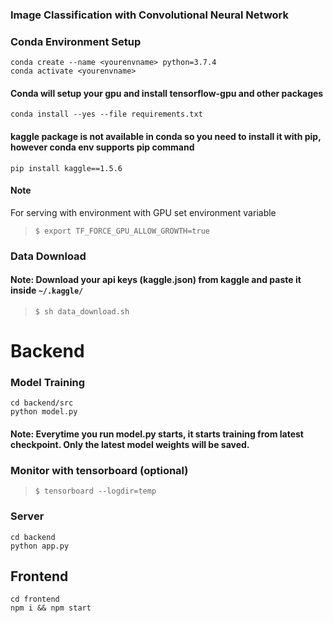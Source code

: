### Image Classification with Convolutional Neural Network

### Conda Environment Setup
`conda create --name <yourenvname> python=3.7.4` <br>
`conda activate <yourenvname>`

#### Conda will setup your gpu and install tensorflow-gpu and other packages
`conda install --yes --file requirements.txt`

#### kaggle package is not available in conda so you need to install it with pip, however conda env supports pip command
`pip install kaggle==1.5.6`

#### Note
For serving with environment with GPU set environment variable
> `$ export TF_FORCE_GPU_ALLOW_GROWTH=true`


### Data Download
#### Note: Download your api keys (kaggle.json) from kaggle and paste it inside `~/.kaggle/`
> `$ sh data_download.sh`


# Backend

### Model Training
`cd backend/src` <br>
`python model.py`
#### Note: Everytime you run model.py starts, it starts training from latest checkpoint. Only the latest model weights will be saved.

### Monitor with tensorboard (optional)
> `$ tensorboard --logdir=temp`

### Server
`cd backend` <br>
`python app.py`

## Frontend
`cd frontend` <br>
`npm i && npm start`